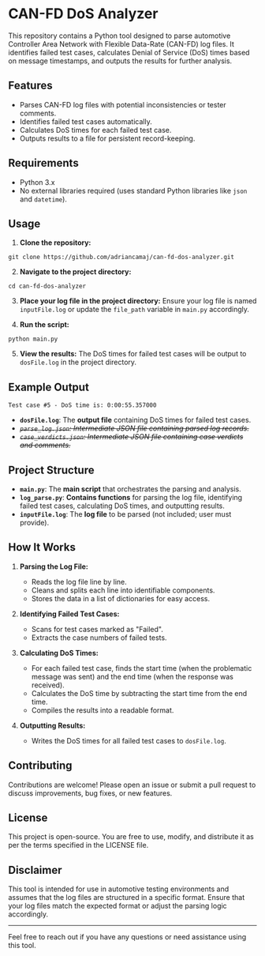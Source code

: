 # CAN-FD DoS Analyzer

This repository contains a Python tool designed to parse automotive Controller Area Network with Flexible Data-Rate (CAN-FD) log files. It identifies failed test cases, calculates Denial of Service (DoS) times based on message timestamps, and outputs the results for further analysis.

## Features

- Parses CAN-FD log files with potential inconsistencies or tester comments.
- Identifies failed test cases automatically.
- Calculates DoS times for each failed test case.
- Outputs results to a file for persistent record-keeping.

## Requirements

- Python 3.x
- No external libraries required (uses standard Python libraries like `json` and `datetime`).

## Usage

1. **Clone the repository:**
 ```
 git clone https://github.com/adriancamaj/can-fd-dos-analyzer.git
 ```

2. **Navigate to the project directory:**
 ```
 cd can-fd-dos-analyzer
 ```

3. **Place your log file in the project directory:**
 Ensure your log file is named `inputFile.log` or update the `file_path` variable in `main.py` accordingly.

4. **Run the script:**
 ```
 python main.py
 ```

5. **View the results:**
 The DoS times for failed test cases will be output to `dosFile.log` in the project directory.

## Example Output
```
Test case #5 - DoS time is: 0:00:55.357000
```
- **`dosFile.log`**: The **output file** containing DoS times for failed test cases.
- ~~_`parse_log.json`: Intermediate JSON file containing parsed log records._~~
- ~~_`case_verdicts.json`: Intermediate JSON file containing case verdicts and comments._~~
  
## Project Structure
- **`main.py`**: The **main script** that orchestrates the parsing and analysis.
- **`log_parse.py`**: **Contains functions** for parsing the log file, identifying failed test cases, calculating DoS times, and outputting results.
- **`inputFile.log`**: The **log file** to be parsed (not included; user must provide).
 
## How It Works
1. **Parsing the Log File:**
   - Reads the log file line by line.
   - Cleans and splits each line into identifiable components.
   - Stores the data in a list of dictionaries for easy access.

2. **Identifying Failed Test Cases:**
   - Scans for test cases marked as "Failed".
   - Extracts the case numbers of failed tests.

3. **Calculating DoS Times:**
   - For each failed test case, finds the start time (when the problematic message was sent) and the end time (when the response was received).
   - Calculates the DoS time by subtracting the start time from the end time.
   - Compiles the results into a readable format.
  
4. **Outputting Results:**
   - Writes the DoS times for all failed test cases to `dosFile.log`.

## Contributing
Contributions are welcome! Please open an issue or submit a pull request to discuss improvements, bug fixes, or new features.

## License
This project is open-source. You are free to use, modify, and distribute it as per the terms specified in the LICENSE file.

## Disclaimer
This tool is intended for use in automotive testing environments and assumes that the log files are structured in a specific format. Ensure that your log files match the expected format or adjust the parsing logic accordingly.

----
Feel free to reach out if you have any questions or need assistance using this tool.




